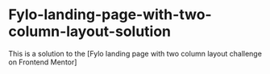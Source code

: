 # Fylo-landing-page-with-two-column-layout-solution
This is a solution to the [Fylo landing page with two column layout challenge on Frontend Mentor]
